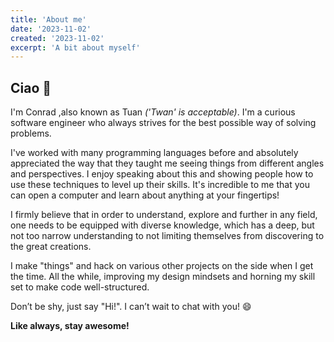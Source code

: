 ```yaml
---
title: 'About me'
date: '2023-11-02'
created: '2023-11-02'
excerpt: 'A bit about myself'
---
```


## Ciao 👋

I'm Conrad ,also known as Tuan *('Twan' is acceptable)*. I'm a curious software
engineer who always strives for the best possible way of solving problems.

I've worked with many programming languages before and absolutely
appreciated the way that they taught me seeing things from
different angles and perspectives. I enjoy speaking about this and showing
people how to use these techniques to level up their skills. It's
incredible to me that you can open a computer and learn about anything
at your fingertips!

I firmly believe that in order to understand, explore and further in
any field, one needs to be equipped with diverse knowledge, which has
a deep, but not too narrow understanding to not limiting
themselves from discovering to the great creations.

I make "things" and hack on various other projects on the side when I get
the time. All the while, improving my design mindsets and horning my
skill set to make code well-structured.

Don’t be shy, just say "Hi!". I can’t wait to chat with you! 😄

**Like always, stay awesome!**

